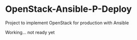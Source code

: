 # OpenStack-Ansible-P-Deploy
Project to implement OpenStack for production with Ansible

Working... not ready yet
